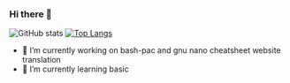 ### Hi there 👋
![ GitHub stats](https://github-readme-stats.vercel.app/api?username=stuffbymax&show_icons=true&theme=onedark&layout=compact)
[![Top Langs](https://github-readme-stats.vercel.app/api/top-langs/?username=stuffbymax&theme=onedark)](https://github.com/anuraghazra/github-readme-stats)
- 🔭 I’m currently working on bash-pac and gnu nano cheatsheet website translation
- 🌱 I’m currently learning basic
<!--
**stuffbymax/stuffbymax** is a ✨ _special_ ✨ repository because its `README.md` (this file) appears on your GitHub profile.

Here are some ideas to get you started:

- 🔭 I’m currently working on ...
- 🌱 I’m currently learning ...
- 👯 I’m looking to collaborate on ...
- 🤔 I’m looking for help with ...
- 💬 Ask me about ...
- 📫 How to reach me: ...
- 😄 Pronouns: ...
- ⚡ Fun fact: ...
-->
